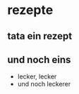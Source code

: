 rezepte
=======

tata ein rezept
-------------------


und noch eins
-----------------

- lecker, lecker
- und noch leckerer
